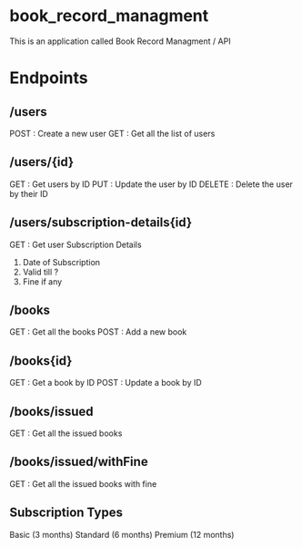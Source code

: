 # book_record_managment

This is an application called Book Record Managment / API

# Endpoints

## /users
POST : Create a new user
GET : Get all the list of users

## /users/{id}
GET : Get users by ID
PUT : Update the user by ID
DELETE : Delete the user by their ID

## /users/subscription-details{id}
GET : Get user Subscription Details
1. Date of Subscription
2. Valid till ?
3. Fine if any 

## /books
GET : Get all the books
POST : Add a new book

## /books{id}

GET : Get a book by ID
POST : Update a book by ID

## /books/issued
GET : Get all the issued books

## /books/issued/withFine
GET : Get all the issued books with fine

## Subscription Types
Basic (3 months)
Standard (6 months)
Premium (12 months)